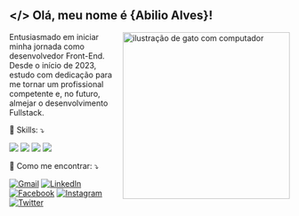 ## </> Olá, meu nome é <strong>{Abilio Alves}!</strong>
<img src="https://github.com/AbilioaGa/AbilioaGa/assets/47837634/f5b1a689-0bf9-4d3a-bfb8-5cf39d0430d4.png" alt="ilustração de gato com computador" min-width="300px" max-width="300px" width="300px" align="right">

<p align="left"> 
  Entusiasmado em iniciar minha jornada como desenvolvedor Front-End. Desde o início de 2023, estudo com dedicação para me tornar um profissional competente e, no futuro, almejar o desenvolvimento Fullstack.
</p>

<p align="left">
  🚀 Skills: ⤵️
</p>
<p align="left">
<img src="https://img.shields.io/badge/CSS3-1572B6?style=flat-square&logo=css3&logoColor=white">
<img src="https://img.shields.io/badge/HTML5-E34F26?style=flat-square&logo=html5&logoColor=white">
<img src="https://img.shields.io/badge/JavaScript-323330?style=flat-square&logo=javascript&logoColor=F7DF1E">
<img src="https://img.shields.io/badge/Tailwind_CSS-38B2AC?style=flat-square&logo=tailwind-css&logoColor=white">
</p>
<p align="left">
  💌 Como me encontrar: ⤵️
</p>

<p align="left">
  <a href="mailto:abilioaga@gmail.com" title="Gmail">
  <img src="https://img.shields.io/badge/-Gmail-FF0000?style=flat-square&labelColor=FF0000&logo=gmail&logoColor=white&link=LINK-DO-SEU-GMAIL" alt="Gmail"/></a>

  <a href="https://www.linkedin.com/in/abilioalves/" title="LinkedIn">
  <img src="https://img.shields.io/badge/-Linkedin-0e76a8?style=flat-square&logo=Linkedin&logoColor=white&link=LINK-DO-SEU-LINKEDIN" alt="LinkedIn"/></a>

  <a href="https://www.facebook.com/AbilioaGa" title="Facebook">
  <img src="https://img.shields.io/badge/-Facebook-3b5998?style=flat-square&labelColor=3b5998&logo=facebook&logoColor=white&link=LINK-DO-SEU-FACEBOOK" alt="Facebook"/></a>

  <a href="https://www.instagram.com/abilioaga/" title="Instagram">
  <img src="https://img.shields.io/badge/-Instagram-DF0174?style=flat-square&labelColor=DF0174&logo=instagram&logoColor=white&link=LINK-DO-SEU-INSTAGRAM" alt="Instagram"/></a>

  <a href="https://twitter.com/AbilioaGa" title="Twitter">
  <img src="https://img.shields.io/badge/-Twitter-1DA1F2?style=flat-square&logo=x&logoColor=white&link=LINK-DO-SEU-TWITTER" alt="Twitter"/></a>
</p>

